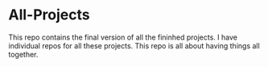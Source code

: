 # All-Projects
This repo contains the final version of all the fininhed projects. I have individual repos for all these projects. This repo is all about having things all together.
